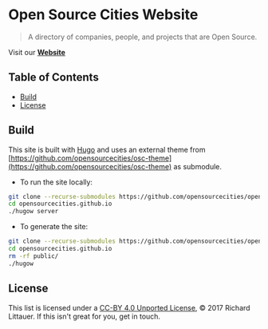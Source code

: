 # Open Source Cities Website

> A directory of companies, people, and projects that are Open Source.

Visit our [**Website**](https://opensourcecities.github.io/)

## Table of Contents

- [Build](#build)
- [License](#license)

## Build

This site is built with [Hugo](https://gohugo.io/) and uses an external theme from [https://github.com/opensourcecities/osc-theme](https://github.com/opensourcecities/osc-theme) as submodule.

- To run the site locally:

```bash
git clone --recurse-submodules https://github.com/opensourcecities/opensourcecities.github.io.git
cd opensourcecities.github.io
./hugow server
```

- To generate the site:

```bash
git clone --recurse-submodules https://github.com/opensourcecities/opensourcecities.github.io.git
cd opensourcecities.github.io
rm -rf public/
./hugow
```

## License

This list is licensed under a [CC-BY 4.0 Unported License](https://creativecommons.org/licenses/by/4.0/), © 2017 Richard Littauer. If this isn't great for you, get in touch.
